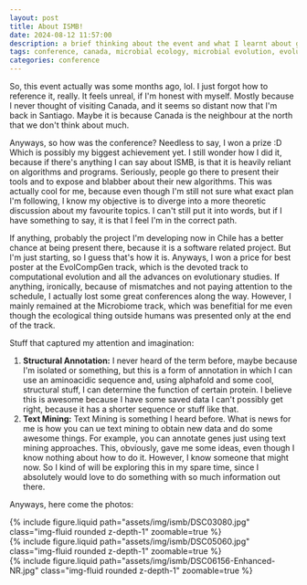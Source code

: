 ```yaml
---
layout: post
title: About ISMB!
date: 2024-08-12 11:57:00
description: a brief thinking about the event and what I learnt about going to big conferences.
tags: conference, canada, microbial ecology, microbial evolution, evolution, computational evolution
categories: conference
---
```


So, this event actually was some months ago, lol. I just forgot how to reference it, really. It feels unreal, if I'm honest with myself. Mostly because I never thought of visiting Canada, and it seems so distant now that I'm back in Santiago. Maybe it is because Canada is the neighbour at the north that we don't think about much.

Anyways, so how was the conference? Needless to say, I won a prize :D Which is possibly my biggest achievement yet. I still wonder how I did it, because if there's anything I can say about ISMB, is that it is heavily reliant on algorithms and programs. Seriously, people go there to present their tools and to expose and blabber about their new algorithms. This was actually cool for me, because even though I'm still not sure what exact plan I'm following, I know my objective is to diverge into a more theoretic discussion about my favourite topics. I can't still put it into words, but if I have something to say, it is that I feel I'm in the correct path.

If anything, probably the project I'm developing now in Chile has a better chance at being present there, because it is a software related project. But I'm just starting, so I guess that's how it is. Anyways, I won a price for best poster at the EvolCompGen track, which is the devoted track to computational evolution and all the advances on evolutionary studies. If anything, ironically, because of mismatches and not paying attention to the schedule, I actually lost some great conferences along the way. However, I mainly remained at the Microbiome track, which was benefitial for me even though the ecological thing outside humans was presented only at the end of the track.

Stuff that captured my attention and imagination:
1. **Structural Annotation:** I never heard of the term before, maybe because I'm isolated or something, but this is a form of annotation in which I can use an aminoacidic sequence and, using alphafold and some cool, structural stuff, I can determine the function of certain protein. I believe this is awesome because I have some saved data I can't possibly get right, because it has a shorter sequence or stuff like that.
2. **Text Mining:** Text Mining is something I heard before. What is news for me is how you can ue text mining to obtain new data and do some awesome things. For example, you can annotate genes just using text mining approaches. This, obviously, gave me some ideas, even though I know nothing about how to do it. However, I know someone that might now. So I kind of will be exploring this in my spare time, since I absolutely would love to do something with so much information out there.

Anyways, here come the photos:

<div class="row mt-3">
    <div class="col-sm mt-3 mt-md-0">
        {% include figure.liquid path="assets/img/ismb/DSC03080.jpg" class="img-fluid rounded z-depth-1" zoomable=true %}
    </div>
    <div class="col-sm mt-3 mt-md-0">
        {% include figure.liquid path="assets/img/ismb/DSC05060.jpg" class="img-fluid rounded z-depth-1" zoomable=true %}
    </div>
    <div class="col-sm mt-3 mt-md-0">
        {% include figure.liquid path="assets/img/ismb/DSC06156-Enhanced-NR.jpg" class="img-fluid rounded z-depth-1" zoomable=true %}
    </div>
</div>